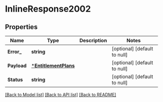 # InlineResponse2002

## Properties

Name | Type | Description | Notes
------------ | ------------- | ------------- | -------------
**Error_** | **string** |  | [optional] [default to null]
**Payload** | [***EntitlementPlans**](EntitlementPlans.md) |  | [optional] [default to null]
**Status** | **string** |  | [optional] [default to null]

[[Back to Model list]](../README.md#documentation-for-models) [[Back to API list]](../README.md#documentation-for-api-endpoints) [[Back to README]](../README.md)

